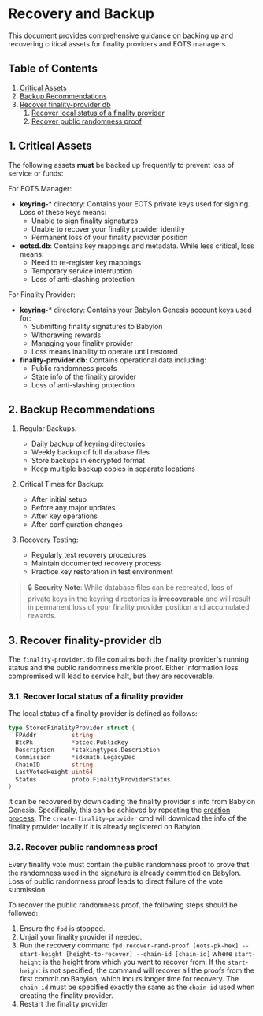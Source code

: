 # Recovery and Backup

This document provides comprehensive guidance on backing up and recovering critical 
assets for finality providers and EOTS managers.

## Table of Contents

1. [Critical Assets](#1-critical-assets)
2. [Backup Recommendations](#2-backup-recommendations)
3. [Recover finality-provider db](#3-recover-finality-provider-db)
   1. [Recover local status of a finality provider](#31-recover-local-status-of-a-finality-provider)
   2. [Recover public randomness proof](#32-recover-public-randomness-proof)

## 1. Critical Assets

The following assets **must** be backed up frequently to prevent loss of service 
or funds:

For EOTS Manager:

* **keyring-*** directory: Contains your EOTS private keys used for signing. 
Loss of these keys means:
  * Unable to sign finality signatures
  * Unable to recover your finality provider identity
  * Permanent loss of your finality provider position
* **eotsd.db**: Contains key mappings and metadata. While less critical, loss means:
  * Need to re-register key mappings
  * Temporary service interruption
  * Loss of anti-slashing protection

For Finality Provider:

* **keyring-*** directory: Contains your Babylon Genesis account keys used for:
  * Submitting finality signatures to Babylon
  * Withdrawing rewards
  * Managing your finality provider
  * Loss means inability to operate until restored
* **finality-provider.db**: Contains operational data including:
  * Public randomness proofs
  * State info of the finality provider
  * Loss of anti-slashing protection

## 2. Backup Recommendations

1. Regular Backups:
   * Daily backup of keyring directories
   * Weekly backup of full database files
   * Store backups in encrypted format
   * Keep multiple backup copies in separate locations

2. Critical Times for Backup:
   * After initial setup
   * Before any major updates
   * After key operations
   * After configuration changes

3. Recovery Testing:
   * Regularly test recovery procedures
   * Maintain documented recovery process
   * Practice key restoration in test environment

> 🔒 **Security Note**: While database files can be recreated, loss of private
> keys in the keyring directories is **irrecoverable** and will result in
> permanent loss of your finality provider position and accumulated rewards.

## 3. Recover finality-provider db

The `finality-provider.db` file contains both the finality provider's running
status and the public randomness merkle proof. Either information loss
compromised will lead to service halt, but they are recoverable.

### 3.1. Recover local status of a finality provider

The local status of a finality provider is defined as follows:

```go
type StoredFinalityProvider struct {
  FPAddr          string
  BtcPk           *btcec.PublicKey
  Description     *stakingtypes.Description
  Commission      *sdkmath.LegacyDec
  ChainID         string
  LastVotedHeight uint64
  Status          proto.FinalityProviderStatus
}
```

It can be recovered by downloading the finality provider's info from Babylon 
Genesis. Specifically, this can be achieved by repeating the 
[creation process](./finality-provider-operation.md#51-create-finality-provider). 
The `create-finality-provider` cmd will download the info of the finality provider 
locally if it is already registered on Babylon.

### 3.2. Recover public randomness proof

Every finality vote must contain the public randomness proof to prove that the
randomness used in the signature is already committed on Babylon. Loss of
public randomness proof leads to direct failure of the vote submission.

To recover the public randomness proof, the following steps should be followed:

1. Ensure the `fpd` is stopped.
2. Unjail your finality provider if needed.
3. Run the recovery command
`fpd recover-rand-proof [eots-pk-hex] --start-height [height-to-recover] --chain-id [chain-id]`
where `start-height` is the height from which you want to recover from. If
the `start-height` is not specified, the command will recover all the proofs
from the first commit on Babylon, which incurs longer time for recovery.
The `chain-id` must be specified exactly the same as the `chain-id` used when
creating the finality provider.
4. Restart the finality provider 